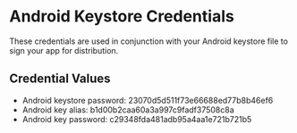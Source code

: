 # Android Keystore Credentials

These credentials are used in conjunction with your Android keystore file to sign your app for distribution. 

## Credential Values

- Android keystore password: 23070d5d511f73e66688ed77b8b46ef6
- Android key alias: b1d00b2caa60a3a997c9fadf37508c8a
- Android key password: c29348fda481adb95a4aa1e721b721b5
      